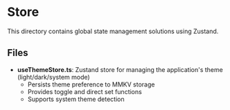 # Store

This directory contains global state management solutions using Zustand.

## Files

- **useThemeStore.ts**: Zustand store for managing the application's theme (light/dark/system mode)
  - Persists theme preference to MMKV storage
  - Provides toggle and direct set functions
  - Supports system theme detection